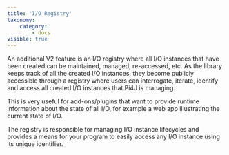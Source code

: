 ```yaml
---
title: 'I/O Registry'
taxonomy:
    category:
        - docs
visible: true
---
```


An additional V2 feature is an I/O registry where all I/O instances that have been created can be maintained, managed, re-accessed, etc. As the library keeps track of all the created I/O instances, they become publicly accessible through a registry where users can interrogate, iterate, identify and access all created I/O instances that Pi4J is managing.

This is very useful for add-ons/plugins that want to provide runtime information about the state of all I/O, for example a web app illustrating the current state of I/O. 

The registry is responsible for managing I/O instance lifecycles and provides a means for your program to easily access any I/O instance using its unique identifier.